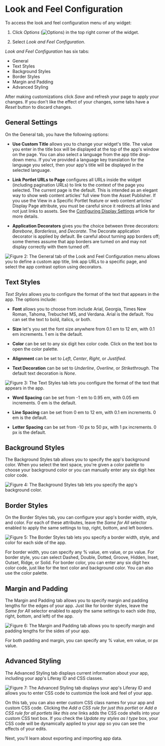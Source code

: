 # Look and Feel Configuration [](id=look-and-feel-configuration)

To access the look and feel configuration menu of any widget:

1.  Click *Options* (![Options](../../../images/icon-options.png)) in the top
    right corner of the widget.

2.  Select *Look and Feel Configuration*.

*Look and Feel Configuration* has six tabs: 

- General
- Text Styles
- Background Styles
- Border Styles
- Margin and Padding
- Advanced Styling

After making customizations click *Save* and refresh your page to apply your 
changes. If you don't like the effect of your changes, some tabs have a *Reset*
button to discard changes.

## General Settings

On the General tab, you have the following options:

-  **Use Custom Title** allows you to change your widget's title. The value you 
    enter in the title box will be displayed at the top of the app's window on 
    the page. You can also select a language from the app title drop-down menu. 
    If you've provided a language key translation for the language you select, 
    then your app's title will be displayed in the selected language.

-  **Link Portlet URLs to Page** configures all URLs inside the widget 
    (including pagination URLs) to link to the context of the page you 
    selected. The current page is the default. This is intended as an elegant 
    way to show web content articles' full view from the Asset Publisher. If 
    you use the View in a Specific Portlet feature or web content articles' 
    Display Page attribute, you must be careful since it redirects all links 
    and not just links to assets. See the [Configuring Display Settings](/discover/portal/-/knowledge_base/7-1/configuring-display-settings) article for more details.

-  **Application Decorators** gives you the choice between three decorators: 
    *Barebone*, *Borderless*, and *Decorate*. The Decorate application 
    decorator is applied by default. Be careful about turning app borders off; 
    some themes assume that app borders are turned on and may not display 
    correctly with them turned off.

![Figure 2: The General tab of the Look and Feel Configuration menu allows you to define a custom app title, link app URLs to a specific page, and select the app contrast option using decorators.](../../../images/look-and-feel-portlet-configuration-menu.png)

## Text Styles

*Text Styles* allows you to configure the format of the text that appears
in the app. The options include:

-  **Font** allows you to choose from include Arial, Georgia, Times New
    Roman, Tahoma, Trebuchet MS, and Verdana. Arial is the default. You can set 
    the text to bold, italics, or both.

-  **Size** let's you set the font size anywhere from 0.1 em to 12 em, with 0.1 
    em increments. 1 em is the default.

-  **Color** can be set to any six digit hex color code. Click on the text box 
    to open the color palette.

-  **Alignment** can be set to *Left*, *Center*, *Right*, or *Justified*. 

-  **Text Decoration** can be set to *Underline*, *Overline*, or *Strikethrough*. The default text decoration is *None*.

![Figure 3: The Text Styles tab lets you configure the format of the text that appears in the app.](../../../images/look-and-feel-text-styles.png)

-  **Word Spacing** can be set from -1 em to 0.95 em, with 0.05 em
    increments. 0 em is the default.

-  **Line Spacing** can be set from 0 em to 12 em, with 0.1 em 
    increments. 0 em is the default. 
    
-  **Letter Spacing** can be set from -10 px to 50 px, with 1 px increments. 0 
    px is the default.

## Background Styles

The Background Styles tab allows you to specify the app's background color.
When you select the text space, you're given a color palette to choose your
background color or you can manually enter any six digit hex color code.

![Figure 4: The Background Styles tab lets you specify the app's background color.](../../../images/look-and-feel-background-styles.png)

## Border Styles

On the Border Styles tab, you can configure your app's border width, style, and
color. For each of these attributes, leave the *Same for All* selector enabled
to apply the same settings to top, right, bottom, and left borders.

![Figure 5: The Border Styles tab lets you specify a border width, style, and color for each side of the app.](../../../images/look-and-feel-border-styles.png)

For border width, you can specify any % value, em value, or px value. For
border style, you can select Dashed, Double, Dotted, Groove, Hidden, Inset,
Outset, Ridge, or Solid. For border color, you can enter any six digit hex
color code, just like for the text color and background color. You can also use
the color palette.

## Margin and Padding

The Margin and Padding tab allows you to specify margin and padding lengths for
the edges of your app. Just like for border styles, leave the *Same for All*
selector enabled to apply the same settings to each side (top, right, bottom,
and left) of the app.

![Figure 6: The Margin and Padding tab allows you to specify margin and padding lengths for the sides of your app.](../../../images/look-and-feel-margin-and-padding.png)

For both padding and margin, you can specify any % value, em value, or px
value.

## Advanced Styling

The Advanced Styling tab displays current information about your app, including
your app's Liferay ID and CSS classes.

![Figure 7: The Advanced Styling tab displays your app's Liferay ID and allows you to enter CSS code to customize the look and feel of your app.](../../../images/look-and-feel-advanced-styling.png)

On this tab, you can also enter custom CSS class names for your app and custom
CSS code. Clicking the *Add a CSS rule for just this portlet* or *Add a CSS rule
for all portlets like this one* links adds the CSS code shells into your custom
CSS text box. If you check the *Update my styles as I type* box, your CSS code
will be dynamically applied to your app so you can see the effects of your
edits.

Next, you'll learn about exporting and importing app data.
